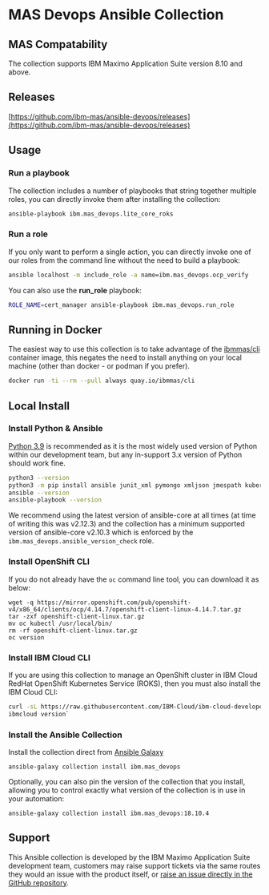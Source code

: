 MAS Devops Ansible Collection
===============================================================================

MAS Compatability
-------------------------------------------------------------------------------
The collection supports IBM Maximo Application Suite version 8.10 and above.


Releases
-------------------------------------------------------------------------------
[https://github.com/ibm-mas/ansible-devops/releases](https://github.com/ibm-mas/ansible-devops/releases)


Usage
-------------------------------------------------------------------------------
### Run a playbook
The collection includes a number of playbooks that string together multiple roles, you can directly invoke them after installing the collection:

```bash
ansible-playbook ibm.mas_devops.lite_core_roks
```

### Run a role
If you only want to perform a single action, you can directly invoke one of our roles from the command line without the need to build a playbook:

```bash
ansible localhost -m include_role -a name=ibm.mas_devops.ocp_verify
```

You can also use the **run_role** playbook:

```bash
ROLE_NAME=cert_manager ansible-playbook ibm.mas_devops.run_role
```

Running in Docker
-------------------------------------------------------------------------------
The easiest way to use this collection is to take advantage of the [ibmmas/cli](https://quay.io/repository/ibmmas/cli) container image, this negates the need to install anything on your local machine (other than docker - or podman if you prefer).

```bash
docker run -ti --rm --pull always quay.io/ibmmas/cli
```


Local Install
-------------------------------------------------------------------------------
### Install Python & Ansible
[Python 3.9](https://www.python.org/downloads/) is recommended as it is the most widely used version of Python within our development team, but any in-support 3.x version of Python should work fine.

```bash
python3 --version
python3 -m pip install ansible junit_xml pymongo xmljson jmespath kubernetes==12.0.1 openshift==0.12.1
ansible --version
ansible-playbook --version
```

We recommend using the latest version of ansible-core at all times (at time of writing this was v2.12.3) and the collection has a minimum supported version of ansible-core v2.10.3 which is enforced by the `ibm.mas_devops.ansible_version_check` role.

### Install OpenShift CLI
If you do not already have the `oc` command line tool, you can download it as below:

```
wget -q https://mirror.openshift.com/pub/openshift-v4/x86_64/clients/ocp/4.14.7/openshift-client-linux-4.14.7.tar.gz
tar -zxf openshift-client-linux.tar.gz
mv oc kubectl /usr/local/bin/
rm -rf openshift-client-linux.tar.gz
oc version
```

### Install IBM Cloud CLI
If you are using this collection to manage an OpenShift cluster in IBM Cloud RedHat OpenShift Kubernetes Service (ROKS), then you must also install the IBM Cloud CLI:

```bash
curl -sL https://raw.githubusercontent.com/IBM-Cloud/ibm-cloud-developer-tools/master/linux-installer/idt-installer | bash
ibmcloud version`
```


### Install the Ansible Collection
Install the collection direct from [Ansible Galaxy](https://galaxy.ansible.com/ibm/mas_devops)

```
ansible-galaxy collection install ibm.mas_devops
```

Optionally, you can also pin the version of the collection that you install, allowing you to control exactly what version of the collection is in use in your automation:
```
ansible-galaxy collection install ibm.mas_devops:18.10.4
```


Support
-------------------------------------------------------------------------------
This Ansible collection is developed by the IBM Maximo Application Suite development team, customers may raise support tickets via the same routes they would an issue with the product itself, or [raise an issue directly in the GitHub repository](https://github.com/ibm-mas/ansible-devops/issues).


<!--
## Install via Automation Operator
You can now install the Maximo Application Suite via a single operator. The operator will run all the MAS ansible in the background for you.  This is a good approach if you do not have extensive MAS experience or do not want to install via other methods.  The operator provides defaults for a straightforward installation.

To leverage this approach, install the custom catalog into your cluster and simply install and use the operator as any other operator.  More detailed instructions and installation notes can be found [here](https://github.com/cloud-native-toolkit/operator-masauto)
-->
